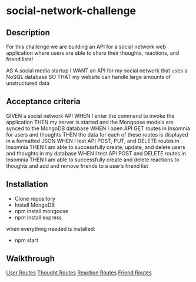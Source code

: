 # social-network-challenge

## Description

For this challenge we are building an API for a social network web application where users are able to share their thoughts, reactions, and friend lists!

AS A social media startup
I WANT an API for my social network that uses a NoSQL database
SO THAT my website can handle large amounts of unstructured data

## Acceptance criteria

GIVEN a social network API
WHEN I enter the command to invoke the application
THEN my server is started and the Mongoose models are synced to the MongoDB database
WHEN I open API GET routes in Insomnia for users and thoughts
THEN the data for each of these routes is displayed in a formatted JSON
WHEN I test API POST, PUT, and DELETE routes in Insomnia
THEN I am able to successfully create, update, and delete users and thoughts in my database
WHEN I test API POST and DELETE routes in Insomnia
THEN I am able to successfully create and delete reactions to thoughts and add and remove friends to a user’s friend list

## Installation
- Clone repository
- Install MongoDB
- npm install mongoose
- npm install express

when everything needed is installed:
- npm start

## Walkthrough

[User Routes](https://drive.google.com/file/d/1dA_Zz2-3Vyvt7T1sZSwBX0gcwj9AZ1x0/view)
[Thought Routes](https://drive.google.com/file/d/1UmxkfJvIIgIJLsdMcCn635FwzDo1-05q/view)
[Reaction Routes](https://drive.google.com/file/d/12weDQP-lYtfuB_JBTFanARVzmZOEc4yx/view)
[Friend Routes](https://drive.google.com/file/d/1NiWDVfkcehxgsQ21X0yuf-uyxfpmXyYa/view)